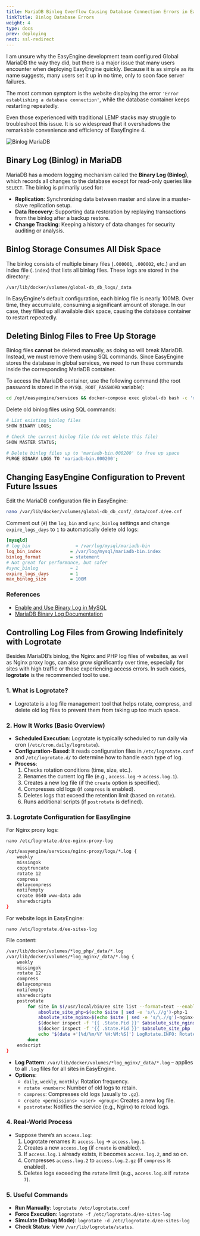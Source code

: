 ```yaml
---
title: MariaDB Binlog Overflow Causing Database Connection Errors in EasyEngine
linkTitle: Binlog Database Errors
weight: 4
type: docs
prev: deploying
next: ssl-redirect
---
```


I am unsure why the EasyEngine development team configured Global MariaDB the way they did, but there is a major issue that many users encounter when deploying EasyEngine quickly. Because it is as simple as its name suggests, many users set it up in no time, only to soon face server failures.  

The most common symptom is the website displaying the error `'Error establishing a database connection'`, while the database container keeps restarting repeatedly.  

Even those experienced with traditional LEMP stacks may struggle to troubleshoot this issue. It is so widespread that it overshadows the remarkable convenience and efficiency of EasyEngine 4.  

![Binlog MariaDB](/images/binlog-mariadb.svg)
 
## Binary Log (Binlog) in MariaDB  

MariaDB has a modern logging mechanism called the **Binary Log (Binlog)**, which records all changes to the database except for read-only queries like `SELECT`. The binlog is primarily used for:  

- **Replication**: Synchronizing data between master and slave in a master-slave replication setup.  
- **Data Recovery**: Supporting data restoration by replaying transactions from the binlog after a backup restore.  
- **Change Tracking**: Keeping a history of data changes for security auditing or analysis.  

## Binlog Storage Consumes All Disk Space  

The binlog consists of multiple binary files (`.000001`, `.000002`, etc.) and an index file (`.index`) that lists all binlog files. These logs are stored in the directory:  

```
/var/lib/docker/volumes/global-db_db_logs/_data
```  

In EasyEngine's default configuration, each binlog file is nearly 100MB. Over time, they accumulate, consuming a significant amount of storage. In our case, they filled up all available disk space, causing the database container to restart repeatedly.  

## Deleting Binlog Files to Free Up Storage  

Binlog files **cannot** be deleted manually, as doing so will break MariaDB. Instead, we must remove them using SQL commands. Since EasyEngine stores the database in global services, we need to run these commands inside the corresponding MariaDB container.  

To access the MariaDB container, use the following command (the root password is stored in the `MYSQL_ROOT_PASSWORD` variable):  

```bash
cd /opt/easyengine/services && docker-compose exec global-db bash -c 'mysql -uroot -p${MYSQL_ROOT_PASSWORD}'
```  

Delete old binlog files using SQL commands:  

```bash
# List existing binlog files
SHOW BINARY LOGS;  

# Check the current binlog file (do not delete this file)
SHOW MASTER STATUS;  

# Delete binlog files up to 'mariadb-bin.000200' to free up space
PURGE BINARY LOGS TO 'mariadb-bin.000200';  
```  

## Changing EasyEngine Configuration to Prevent Future Issues  

Edit the MariaDB configuration file in EasyEngine:  

```bash
nano /var/lib/docker/volumes/global-db_db_conf/_data/conf.d/ee.cnf
```  

Comment out (`#`) the `log_bin` and `sync_binlog` settings and change `expire_logs_days` to `1` to automatically delete old logs:  

```ini
[mysqld]
# log_bin                 = /var/log/mysql/mariadb-bin
log_bin_index           = /var/log/mysql/mariadb-bin.index
binlog_format           = statement
# Not great for performance, but safer
#sync_binlog            = 1
expire_logs_days        = 1
max_binlog_size         = 100M
```  

### References  

- [Enable and Use Binary Log in MySQL](https://snapshooter.com/learn/mysql/enable-and-use-binary-log-mysql)  
- [MariaDB Binary Log Documentation](https://mariadb.com/kb/en/binary-log/)  


## Controlling Log Files from Growing Indefinitely with Logrotate

Besides MariaDB’s binlog, the Nginx and PHP log files of websites, as well as Nginx proxy logs, can also grow significantly over time, especially for sites with high traffic or those experiencing access errors. In such cases, **logrotate** is the recommended tool to use.

### 1. What is Logrotate?
- Logrotate is a log file management tool that helps rotate, compress, and delete old log files to prevent them from taking up too much space.

### 2. How It Works (Basic Overview)
- **Scheduled Execution**: Logrotate is typically scheduled to run daily via cron (`/etc/cron.daily/logrotate`).
- **Configuration-Based**: It reads configuration files in `/etc/logrotate.conf` and `/etc/logrotate.d/` to determine how to handle each type of log.
- **Process**:
  1. Checks rotation conditions (time, size, etc.).
  2. Renames the current log file (e.g., `access.log` → `access.log.1`).
  3. Creates a new log file (if the `create` option is specified).
  4. Compresses old logs (if `compress` is enabled).
  5. Deletes logs that exceed the retention limit (based on `rotate`).
  6. Runs additional scripts (if `postrotate` is defined).

### 3. Logrotate Configuration for EasyEngine

For Nginx proxy logs:
```
nano /etc/logrotate.d/ee-nginx-proxy-log
```

```bash {filename="~/etc/logrotate.d/ee-nginx-proxy-log"}
/opt/easyengine/services/nginx-proxy/logs/*.log {
    weekly
    missingok
    copytruncate
    rotate 12
    compress
    delaycompress
    notifempty
    create 0640 www-data adm
    sharedscripts
}
```

For website logs in EasyEngine:
```
nano /etc/logrotate.d/ee-sites-log
```

File content:
```bash {filename="~/etc/logrotate.d/ee-sites-log"}
/var/lib/docker/volumes/*log_php/_data/*.log
/var/lib/docker/volumes/*log_nginx/_data/*.log {
    weekly
    missingok
    rotate 12
    compress
    delaycompress
    notifempty
    sharedscripts
    postrotate
        for site in $(/usr/local/bin/ee site list --format=text --enabled); do
            absolute_site_php=$(echo $site | sed -e 's/\.//g')-php-1
            absolute_site_nginx=$(echo $site | sed -e 's/\.//g')-nginx-1
            $(docker inspect -f '{{ .State.Pid }}' $absolute_site_nginx | xargs kill -USR1) || echo "ok"
            $(docker inspect -f '{{ .State.Pid }}' $absolute_site_php | xargs kill -USR1) || echo "ok"
            echo "$(date +'[%d/%m/%Y %H:%M:%S]') LogRotate.INFO: Rotated logs for $site" >> /opt/easyengine/logs/ee.log
        done
    endscript
}
```

- **Log Pattern**: `/var/lib/docker/volumes/*log_nginx/_data/*.log` – applies to all `.log` files for all sites in EasyEngine.
- **Options**:
  - `daily`, `weekly`, `monthly`: Rotation frequency.
  - `rotate <number>`: Number of old logs to retain.
  - `compress`: Compresses old logs (usually to `.gz`).
  - `create <permissions> <user> <group>`: Creates a new log file.
  - `postrotate`: Notifies the service (e.g., Nginx) to reload logs.

### 4. Real-World Process
- Suppose there’s an `access.log`:
  1. Logrotate renames it: `access.log` → `access.log.1`.
  2. Creates a new `access.log` (if `create` is enabled).
  3. If `access.log.1` already exists, it becomes `access.log.2`, and so on.
  4. Compresses `access.log.2` to `access.log.2.gz` (if `compress` is enabled).
  5. Deletes logs exceeding the `rotate` limit (e.g., `access.log.8` if `rotate 7`).

### 5. Useful Commands
- **Run Manually**: `logrotate /etc/logrotate.conf`
- **Force Execution**: `logrotate -f /etc/logrotate.d/ee-sites-log`
- **Simulate (Debug Mode)**: `logrotate -d /etc/logrotate.d/ee-sites-log`
- **Check Status**: View `/var/lib/logrotate/status`.


